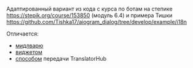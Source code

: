 Адаптированный вариант из кода с курса по ботам на степике https://stepik.org/course/153850 (модуль 6.4) и примера Тишки https://github.com/Tishka17/aiogram_dialog/tree/develop/example/i18n

Отличается: 
- [мидлварю](https://github.com/MikiEremiki/i18n_aiogram_dialog_bot/blob/main/src/middlewares/i18n_middlewares.py)
- [виджетом](https://github.com/MikiEremiki/i18n_aiogram_dialog_bot/blob/main/src/custom_widgets/i18n_format.py)
- [способом](https://github.com/MikiEremiki/i18n_aiogram_dialog_bot/blob/c3b50a1f7d3c1de7c1a21cf1b84f2582882e21a1/src/__main__.py#L36-L37) передачи TranslatorHub
